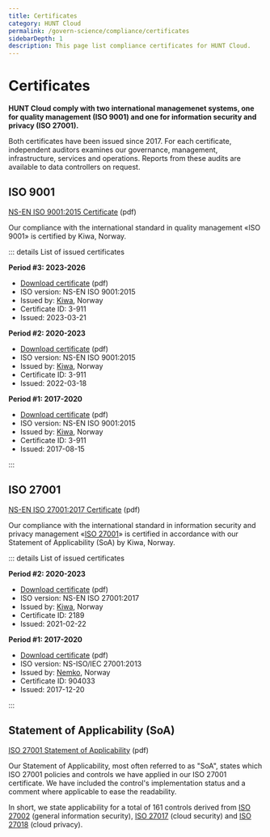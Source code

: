 ```yaml
---
title: Certificates
category: HUNT Cloud
permalink: /govern-science/compliance/certificates
sidebarDepth: 1
description: This page list compliance certificates for HUNT Cloud.
---
```


# Certificates

**HUNT Cloud comply with two international managemenet systems, one for quality management (ISO 9001) and one for information security and privacy (ISO 27001).** 

Both certificates have been issued since 2017. For each certificate, independent auditors examines our governance, management, infrastructure, services and operations. Reports from these audits are available to data controllers on request.


## ISO 9001

[NS-EN ISO 9001:2015 Certificate](https://assets.hdc.ntnu.no/assets/certificates/hunt-cloud-certificate-iso9001-2023.pdf) (pdf)

Our compliance with the international standard in quality management «ISO 9001» is certified by Kiwa, Norway.

::: details List of issued certificates

**Period #3: 2023-2026**

* [Download certificate](https://assets.hdc.ntnu.no/assets/certificates/hunt-cloud-certificate-iso9001-2023.pdf) (pdf)
* ISO version: NS-EN ISO 9001:2015
* Issued by: [Kiwa](https://www.kiwa.com/en/), Norway
* Certificate ID: 3-911
* Issued: 2023-03-21

**Period #2: 2020-2023**

* [Download certificate](https://assets.hdc.ntnu.no/assets/certificates/hunt-cloud-certificate-iso9001-2020.pdf) (pdf)
* ISO version: NS-EN ISO 9001:2015
* Issued by: [Kiwa](https://www.kiwa.com/en/), Norway
* Certificate ID: 3-911
* Issued: 2022-03-18

**Period #1: 2017-2020**

* [Download certificate](https://assets.hdc.ntnu.no/assets/certificates/hunt-cloud-certificate-iso9001-2017.pdf) (pdf)
* ISO version: NS-EN ISO 9001:2015
* Issued by: [Kiwa](https://www.kiwa.com/en/), Norway
* Certificate ID: 3-911
* Issued: 2017-08-15

:::

## ISO 27001

[NS-EN ISO 27001:2017 Certificate](https://assets.hdc.ntnu.no/assets/certificates/hunt-cloud-certificate-iso27001-2020.pdf) (pdf)

Our compliance with the international standard in information security and privacy management «[ISO 27001](https://www.iso.org/isoiec-27001-information-security.html)» is certified in accordance with our Statement of Applicability (SoA) by Kiwa, Norway. 

::: details List of issued certificates

**Period #2: 2020-2023**

* [Download certificate](https://assets.hdc.ntnu.no/assets/certificates/hunt-cloud-certificate-iso27001-2020.pdf) (pdf)
* ISO version: NS-EN ISO 27001:2017
* Issued by: [Kiwa](https://www.kiwa.com/en/), Norway
* Certificate ID: 2189
* Issued: 2021-02-22

**Period #1: 2017-2020**

* [Download certificate](https://assets.hdc.ntnu.no/assets/certificates/hunt-cloud-certificate-iso27001-2017.pdf) (pdf)
* ISO version: NS-ISO/IEC 27001:2013
* Issued by: [Nemko](https://www.nemko.com/), Norway
* Certificate ID: 904033
* Issued: 2017-12-20

:::

## Statement of Applicability (SoA)

[ISO 27001 Statement of Applicability](https://assets.hdc.ntnu.no/assets/certificates/hunt-cloud-soa-iso27001.pdf) (pdf)

Our Statement of Applicability, most often referred to as "SoA", states which ISO 27001 policies and controls we have applied in our ISO 27001 certificate. We have included the control's implementation status and a comment where applicable to ease the readability. 

In short, we state applicability for a total of 161 controls derived from [ISO 27002](https://www.iso.org/standard/54533.html) (general information security), [ISO 27017](https://www.iso.org/standard/43757.html) (cloud security) and [ISO 27018](https://www.iso.org/standard/76559.html) (cloud privacy).



